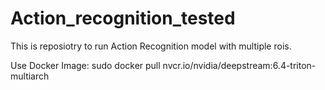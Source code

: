 # Action_recognition_tested
This is reposiotry to run Action Recognition model with multiple rois. 

Use Docker Image: 
sudo docker pull nvcr.io/nvidia/deepstream:6.4-triton-multiarch
